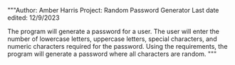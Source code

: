"""Author: Amber Harris
Project: Random Password Generator
Last date edited: 12/9/2023

The program will generate a password for a user. The user will enter the number of 
lowercase letters, uppercase letters, special characters, and numeric characters 
required for the password. Using the requirements, the program will generate a
password where all characters are random.
"""
